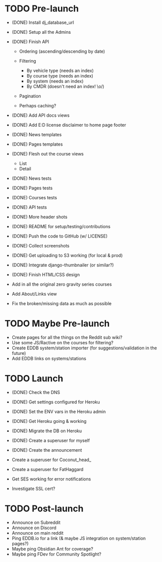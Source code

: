 # TODO Pre-launch

* (DONE) Install dj_database_url
* (DONE) Setup all the Admins
* (DONE) Finish API

  * Ordering (ascending/descending by date)
  * Filtering

    * By vehicle type (needs an index)
    * By course type (needs an index)
    * By system (needs an index)
    * By CMDR (doesn't need an index! \o/)

  * Pagination
  * Perhaps caching?

* (DONE) Add API docs views
* (DONE) Add E:D license disclaimer to home page footer
* (DONE) News templates
* (DONE) Pages templates
* (DONE) Flesh out the course views

  * List
  * Detail

* (DONE) News tests
* (DONE) Pages tests
* (DONE) Courses tests
* (DONE) API tests
* (DONE) More header shots
* (DONE) README for setup/testing/contributions
* (DONE) Push the code to GitHub (w/ LICENSE)
* (DONE) Collect screenshots
* (DONE) Get uploading to S3 working (for local & prod)
* (DONE) Integrate django-thumbnailer (or similar?)
* (DONE) Finish HTML/CSS design
* Add in all the original zero gravity series courses
* Add About/Links view
* Fix the broken/missing data as much as possible


# TODO Maybe Pre-launch

* Create pages for all the things on the Reddit sub wiki?
* Use some JS/Ractive on the courses for filtering?
* Create EDDB system/station importer (for suggestions/validation in the future)
* Add EDDB links on systems/stations


# TODO Launch

* (DONE) Check the DNS
* (DONE) Get settings configured for Heroku
* (DONE) Set the ENV vars in the Heroku admin
* (DONE) Get Heroku going & working
* (DONE) Migrate the DB on Heroku
* (DONE) Create a superuser for myself
* (DONE) Create the announcement
* Create a superuser for Coconut_head_
* Create a superuser for FatHaggard
* Get SES working for error notifications

* Investigate SSL cert?


# TODO Post-launch

* Announce on Subreddit
* Announce on Discord
* Announce on main reddit
* Ping EDDB.io for a link (& maybe JS integration on system/station pages?)
* Maybe ping Obsidian Ant for coverage?
* Maybe ping FDev for Community Spotlight?
